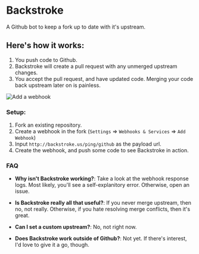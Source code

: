 Backstroke
===
A Github bot to keep a fork up to date with it's upstream.

## Here's how it works:
1. You push code to Github.
2. Backstroke will create a pull request with any unmerged upstream changes.
3. You accept the pull request, and have updated code. Merging your code back upstream later on is painless.

![Add a webhook](https://rawgit.com/1egoman/backstroke/master/assets/add_webhook.png)
### Setup:
1. Fork an existing repository.
2. Create a webhook in the fork (`Settings` => `Webhooks & Services` => `Add Webhook`)
3. Input `http://backstroke.us/ping/github` as the payload url.
4. Create the webhook, and push some code to see Backstroke in action.

### FAQ
- **Why isn't Backstroke working?**: Take a look at the webhook response logs. Most likely, you'll see a self-explanitory error. Otherwise, open an issue.

- **Is Backstroke really all that useful?**: If you never merge upstream, then no, not really. Otherwise, if you hate
resolving merge conflicts, then it's great.

- **Can I set a custom upstream?**: No, not right now. 

- **Does Backstroke work outside of Github?**: Not yet. If there's interest, I'd love to give it a go, though.
